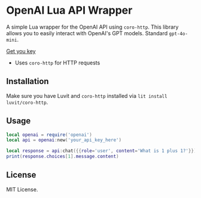 # OpenAI Lua API Wrapper

A simple Lua wrapper for the OpenAI API using `coro-http`. This library allows you to easily interact with OpenAI's GPT models. Standard `gpt-4o-mini`.

<a href="https://platform.openai.com">Get you key</a>

- Uses `coro-http` for HTTP requests

## Installation
Make sure you have Luvit and `coro-http` installed via `lit install luvit/coro-http`.

## Usage
```lua
local openai = require('openai')
local api = openai:new('your_api_key_here')

local response = api:chat({{role='user', content='What is 1 plus 1?'}})
print(response.choices[1].message.content)
```

## License
MIT License.
